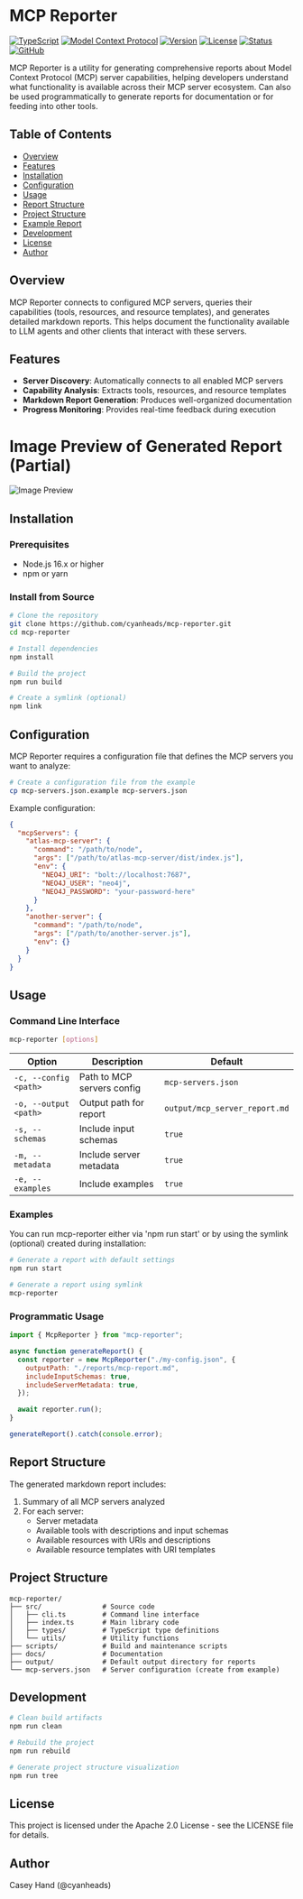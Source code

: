 # MCP Reporter

[![TypeScript](https://img.shields.io/badge/TypeScript-5.8-blue.svg)](https://www.typescriptlang.org/)
[![Model Context Protocol](https://img.shields.io/badge/MCP-1.7.0-green.svg)](https://modelcontextprotocol.io/)
[![Version](https://img.shields.io/badge/Version-1.0.0-blue.svg)]()
[![License](https://img.shields.io/badge/License-Apache%202.0-blue.svg)](https://opensource.org/licenses/Apache-2.0)
[![Status](https://img.shields.io/badge/Status-Stable-green.svg)]()
[![GitHub](https://img.shields.io/github/stars/cyanheads/mcp-reporter?style=social)](https://github.com/cyanheads/mcp-reporter)

MCP Reporter is a utility for generating comprehensive reports about Model Context Protocol (MCP) server capabilities, helping developers understand what functionality is available across their MCP server ecosystem. Can also be used programmatically to generate reports for documentation or for feeding into other tools.

## Table of Contents

- [Overview](#overview)
- [Features](#features)
- [Installation](#installation)
- [Configuration](#configuration)
- [Usage](#usage)
- [Report Structure](#report-structure)
- [Project Structure](#project-structure)
- [Example Report](#example-report)
- [Development](#development)
- [License](#license)
- [Author](#author)

## Overview

MCP Reporter connects to configured MCP servers, queries their capabilities (tools, resources, and resource templates), and generates detailed markdown reports. This helps document the functionality available to LLM agents and other clients that interact with these servers.

## Features

- **Server Discovery**: Automatically connects to all enabled MCP servers
- **Capability Analysis**: Extracts tools, resources, and resource templates
- **Markdown Report Generation**: Produces well-organized documentation
- **Progress Monitoring**: Provides real-time feedback during execution

# Image Preview of Generated Report (Partial)

![Image Preview](assets/preview-image.png)

## Installation

### Prerequisites

- Node.js 16.x or higher
- npm or yarn

### Install from Source

```bash
# Clone the repository
git clone https://github.com/cyanheads/mcp-reporter.git
cd mcp-reporter

# Install dependencies
npm install

# Build the project
npm run build

# Create a symlink (optional)
npm link
```

## Configuration

MCP Reporter requires a configuration file that defines the MCP servers you want to analyze:

```bash
# Create a configuration file from the example
cp mcp-servers.json.example mcp-servers.json
```

Example configuration:

```json
{
  "mcpServers": {
    "atlas-mcp-server": {
      "command": "/path/to/node",
      "args": ["/path/to/atlas-mcp-server/dist/index.js"],
      "env": {
        "NEO4J_URI": "bolt://localhost:7687",
        "NEO4J_USER": "neo4j",
        "NEO4J_PASSWORD": "your-password-here"
      }
    },
    "another-server": {
      "command": "/path/to/node",
      "args": ["/path/to/another-server.js"],
      "env": {}
    }
  }
}
```

## Usage

### Command Line Interface

```bash
mcp-reporter [options]
```

| Option                | Description                | Default                       |
| --------------------- | -------------------------- | ----------------------------- |
| `-c, --config <path>` | Path to MCP servers config | `mcp-servers.json`            |
| `-o, --output <path>` | Output path for report     | `output/mcp_server_report.md` |
| `-s, --schemas`       | Include input schemas      | `true`                        |
| `-m, --metadata`      | Include server metadata    | `true`                        |
| `-e, --examples`      | Include examples           | `true`                        |

### Examples

You can run mcp-reporter either via 'npm run start' or by using the symlink (optional) created during installation:

```bash
# Generate a report with default settings
npm run start

# Generate a report using symlink
mcp-reporter
```

### Programmatic Usage

```javascript
import { McpReporter } from "mcp-reporter";

async function generateReport() {
  const reporter = new McpReporter("./my-config.json", {
    outputPath: "./reports/mcp-report.md",
    includeInputSchemas: true,
    includeServerMetadata: true,
  });

  await reporter.run();
}

generateReport().catch(console.error);
```

## Report Structure

The generated markdown report includes:

1. Summary of all MCP servers analyzed
2. For each server:
   - Server metadata
   - Available tools with descriptions and input schemas
   - Available resources with URIs and descriptions
   - Available resource templates with URI templates

## Project Structure

```
mcp-reporter/
├── src/               # Source code
│   ├── cli.ts         # Command line interface
│   ├── index.ts       # Main library code
│   ├── types/         # TypeScript type definitions
│   └── utils/         # Utility functions
├── scripts/           # Build and maintenance scripts
├── docs/              # Documentation
├── output/            # Default output directory for reports
└── mcp-servers.json   # Server configuration (create from example)
```

## Development

```bash
# Clean build artifacts
npm run clean

# Rebuild the project
npm run rebuild

# Generate project structure visualization
npm run tree
```

## License

This project is licensed under the Apache 2.0 License - see the LICENSE file for details.

## Author

Casey Hand (@cyanheads)
